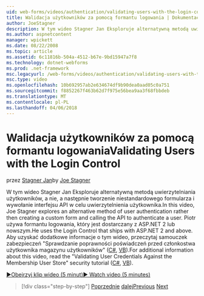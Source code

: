 ```yaml
---
uid: web-forms/videos/authentication/validating-users-with-the-login-control
title: Walidacja użytkowników za pomocą formantu logowania | Dokumentacja firmy Microsoft
author: JoeStagner
description: W tym wideo Stagner Jan Eksploruje alternatywną metodą uwierzytelniania użytkowników zamiast, a następnie tworzenie niestandardowego formularza i wywołanie interfejsu API do uwierzytelniania z użyciem...
ms.author: aspnetcontent
manager: wpickett
ms.date: 08/22/2008
ms.topic: article
ms.assetid: 6c11816b-504a-4512-b67e-9bd15947a7f8
ms.technology: dotnet-webforms
ms.prod: .net-framework
msc.legacyurl: /web-forms/videos/authentication/validating-users-with-the-login-control
msc.type: video
ms.openlocfilehash: 10b692957ab2e634674df9b90dea0aad05c0a751
ms.sourcegitcommit: f8852267f463b62d7f975e56bea9aa3f68fbbdeb
ms.translationtype: MT
ms.contentlocale: pl-PL
ms.lasthandoff: 04/06/2018
---
```

<a name="validating-users-with-the-login-control"></a><span data-ttu-id="d560a-103">Walidacja użytkowników za pomocą formantu logowania</span><span class="sxs-lookup"><span data-stu-id="d560a-103">Validating Users with the Login Control</span></span>
====================
<span data-ttu-id="d560a-104">przez [Stagner Jan](https://github.com/JoeStagner)</span><span class="sxs-lookup"><span data-stu-id="d560a-104">by [Joe Stagner](https://github.com/JoeStagner)</span></span>

<span data-ttu-id="d560a-105">W tym wideo Stagner Jan Eksploruje alternatywną metodą uwierzytelniania użytkowników, a nie, a następnie tworzenie niestandardowego formularza i wywołanie interfejsu API w celu uwierzytelnienia użytkownika.</span><span class="sxs-lookup"><span data-stu-id="d560a-105">In this video, Joe Stagner explores an alternative method of user authentication rather then creating a custom form and calling the API to authenticate a user.</span></span> <span data-ttu-id="d560a-106">Piotr używa formantu logowania, który jest dostarczany z ASP.NET 2 lub nowszym.</span><span class="sxs-lookup"><span data-stu-id="d560a-106">He uses the Login Control that ships with ASP.NET 2 and above.</span></span> <span data-ttu-id="d560a-107">Aby uzyskać dodatkowe informacje o tym wideo, przeczytaj samouczek zabezpieczeń "Sprawdzanie poprawności poświadczeń przed członkostwa użytkownika magazynu użytkowników" ([C#](../../overview/older-versions-security/membership/validating-user-credentials-against-the-membership-user-store-cs.md), [VB](../../overview/older-versions-security/membership/validating-user-credentials-against-the-membership-user-store-vb.md)).</span><span class="sxs-lookup"><span data-stu-id="d560a-107">For additional information about this video, read the "Validating User Credentials Against the Membership User Store" security tutorial ([C#](../../overview/older-versions-security/membership/validating-user-credentials-against-the-membership-user-store-cs.md), [VB](../../overview/older-versions-security/membership/validating-user-credentials-against-the-membership-user-store-vb.md)).</span></span>

[<span data-ttu-id="d560a-108">&#9654;Obejrzyj klip wideo (5 minut)</span><span class="sxs-lookup"><span data-stu-id="d560a-108">&#9654; Watch video (5 minutes)</span></span>](https://channel9.msdn.com/Blogs/ASP-NET-Site-Videos/validating-users-with-the-login-control)

> [!div class="step-by-step"]
> <span data-ttu-id="d560a-109">[Poprzednie](validating-users-manually.md)
> [dalej](adding-users-to-your-membership-system.md)</span><span class="sxs-lookup"><span data-stu-id="d560a-109">[Previous](validating-users-manually.md)
[Next](adding-users-to-your-membership-system.md)</span></span>
